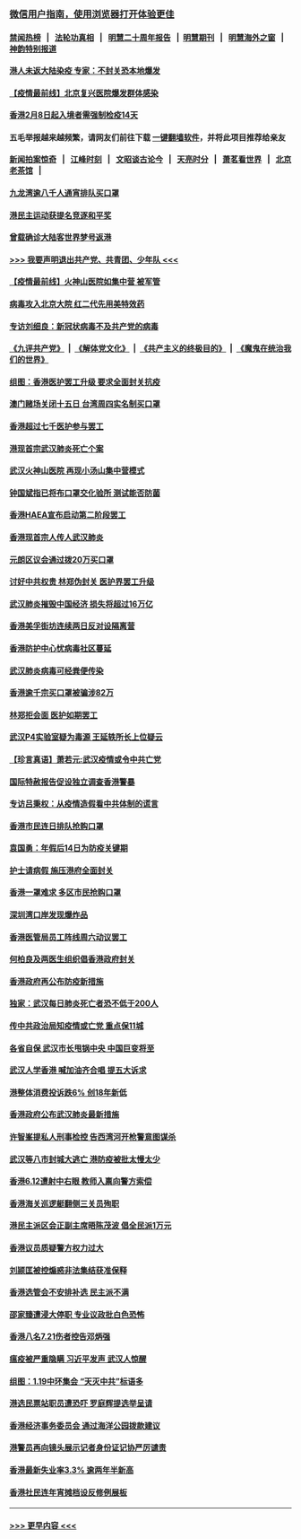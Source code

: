 ### [微信用户指南，使用浏览器打开体验更佳](https://github.com/gfw-breaker/banned-news1/blob/master/indexes/wechat-guide.md?t=0)
#### [禁闻热榜](热点新闻.md?t=0)  &nbsp;&nbsp;|&nbsp;&nbsp; [法轮功真相](https://github.com/gfw-breaker/truth/blob/master/README.md?t=0) &nbsp;&nbsp;|&nbsp;&nbsp; [明慧二十周年报告](https://github.com/gfw-breaker/mh-reports/blob/master/README.md?t=0) &nbsp;&nbsp;|&nbsp;&nbsp;[明慧期刊](https://github.com/gfw-breaker/mh-qikan) &nbsp;&nbsp;|&nbsp;&nbsp; [明慧海外之窗](https://github.com/gfw-breaker/mh-news/blob/master/README.md?t=0) &nbsp;&nbsp;|&nbsp;&nbsp; [神韵特别报道](https://github.com/gfw-breaker/mh-news/blob/master/shenyun.md?t=0)
#### [港人未返大陆染疫 专家：不封关恐本地爆发](../pages/nsc415/n11848021.md?t=02062133) 
#### [【疫情最前线】北京复兴医院爆发群体感染](../pages/nsc415/n11847626.md?t=02062133) 
#### [香港2月8日起入境者需强制检疫14天](../pages/nsc415/n11847658.md?t=02062133) 
#### 五毛举报越来越频繁，请网友们前往下载 [一键翻墙软件](https://github.com/gfw-breaker/ssr-accounts)，并将此项目推荐给亲友
#### [新闻拍案惊奇](https://github.com/gfw-breaker/banned-news1/blob/master/pages/link4.md) &nbsp;&nbsp;|&nbsp;&nbsp; [江峰时刻](https://github.com/gfw-breaker/banned-news1/blob/master/pages/link4.md) &nbsp;&nbsp;|&nbsp;&nbsp; [文昭谈古论今](https://github.com/gfw-breaker/banned-news1/blob/master/pages/link4.md) &nbsp;&nbsp;|&nbsp;&nbsp; [天亮时分](https://github.com/gfw-breaker/banned-news1/blob/master/pages/link4.md) &nbsp;&nbsp;|&nbsp;&nbsp; [萧茗看世界](https://github.com/gfw-breaker/banned-news1/blob/master/pages/link4.md) &nbsp;&nbsp;|&nbsp;&nbsp; [北京老茶馆](https://github.com/gfw-breaker/banned-news1/blob/master/pages/link4.md) &nbsp;&nbsp;|&nbsp;&nbsp; 
#### [九龙湾逾八千人通宵排队买口罩](../pages/nsc415/n11847647.md?t=02062133) 
#### [港民主运动获提名竞逐和平奖](../pages/nsc415/n11847633.md?t=02062133) 
#### [曾载确诊大陆客世界梦号返港](../pages/nsc415/n11847608.md?t=02062133) 
#### [>>> 我要声明退出共产党、共青团、少年队 <<<](https://github.com/begood0513/goodnews/blob/master/quit/letter.md) 
#### [【疫情最前线】火神山医院如集中营 被军管](../pages/nsc415/n11847524.md?t=02062133) 
#### [病毒攻入北京大院 红二代先用美特效药](../pages/nsc415/n11847427.md?t=02062133) 
#### [专访刘细良：新冠状病毒不及共产党的病毒](../pages/nsc415/n11847164.md?t=02062133) 
#### [《九评共产党》](https://github.com/begood0513/9ping.md/blob/master/README.md) &nbsp;|&nbsp; [《解体党文化》](../../../../jtdwh.md/blob/master/README.md)  &nbsp;|&nbsp; [《共产主义的终极目的》](../../../../gczydzjmd.md/blob/master/README.md) &nbsp;|&nbsp; [《魔鬼在统治我们的世界》](../../../../mgztzwmdsj.md/blob/master/README.md) 
#### [组图：香港医护罢工升级 要求全面封关抗疫](../pages/nsc415/n11844107.md?t=02062133) 
#### [澳门赌场关闭十五日 台湾周四实名制买口罩](../pages/nsc415/n11845083.md?t=02062133) 
#### [香港超过七千医护参与罢工](../pages/nsc415/n11845051.md?t=02062133) 
#### [港现首宗武汉肺炎死亡个案](../pages/nsc415/n11844998.md?t=02062133) 
#### [武汉火神山医院 再现小汤山集中营模式](../pages/nsc415/n11844763.md?t=02062133) 
#### [钟国斌指已将布口罩交化验所 测试能否防菌](../pages/nsc415/n11842783.md?t=02062133) 
#### [香港HAEA宣布启动第二阶段罢工](../pages/nsc415/n11842723.md?t=02062133) 
#### [香港现首宗人传人武汉肺炎](../pages/nsc415/n11842766.md?t=02062133) 
#### [元朗区议会通过拨20万买口罩](../pages/nsc415/n11842754.md?t=02062133) 
#### [讨好中共权贵 林郑伪封关 医护界罢工升级](../pages/nsc415/n11842359.md?t=02062133) 
#### [武汉肺炎摧毁中国经济 损失将超过16万亿](../pages/nsc415/n11839723.md?t=02062133) 
#### [香港美孚街坊连续两日反对设隔离营](../pages/nsc415/n11839962.md?t=02062133) 
#### [香港防护中心忧病毒社区蔓延](../pages/nsc415/n11839933.md?t=02062133) 
#### [武汉肺炎病毒可经粪便传染](../pages/nsc415/n11839939.md?t=02062133) 
#### [香港逾千宗买口罩被骗涉82万](../pages/nsc415/n11839914.md?t=02062133) 
#### [林郑拒会面 医护如期罢工](../pages/nsc415/n11839892.md?t=02062133) 
#### [武汉P4实验室疑为毒源 王延轶所长上位疑云](../pages/nsc415/n11835543.md?t=02062133) 
#### [【珍言真语】萧若元:武汉疫情或令中共亡党](../pages/nsc415/n11829394.md?t=02062133) 
#### [国际特赦报告促设独立调查香港警暴](../pages/nsc415/n11833845.md?t=02062133) 
#### [专访吕秉权：从疫情造假看中共体制的谎言](../pages/nsc415/n11833813.md?t=02062133) 
#### [香港市民连日排队抢购口罩](../pages/nsc415/n11833794.md?t=02062133) 
#### [袁国勇：年假后14日为防疫关键期](../pages/nsc415/n11831088.md?t=02062133) 
#### [护士请病假 施压港府全面封关](../pages/nsc415/n11831030.md?t=02062133) 
#### [香港一罩难求 多区市民抢购口罩](../pages/nsc415/n11831002.md?t=02062133) 
#### [深圳湾口岸发现爆炸品](../pages/nsc415/n11828802.md?t=02062133) 
#### [香港医管局员工阵线周六动议罢工](../pages/nsc415/n11828762.md?t=02062133) 
#### [何柏良及两医生组织倡香港政府封关](../pages/nsc415/n11828749.md?t=02062133) 
#### [香港政府再公布防疫新措施](../pages/nsc415/n11828716.md?t=02062133) 
#### [独家：武汉每日肺炎死亡者恐不低于200人](../pages/nsc415/n11828240.md?t=02062133) 
#### [传中共政治局知疫情或亡党 重点保11城](../pages/nsc415/n11828145.md?t=02062133) 
#### [各省自保 武汉市长甩锅中央 中国巨变将至](../pages/nsc415/n11828021.md?t=02062133) 
#### [武汉人学香港 喊加油齐合唱 提五大诉求](../pages/nsc415/n11827046.md?t=02062133) 
#### [港整体消费投诉跌6% 创18年新低](../pages/nsc415/n11817280.md?t=02062133) 
#### [香港政府公布武汉肺炎最新措施](../pages/nsc415/n11817152.md?t=02062133) 
#### [许智峯提私人刑事检控 告西湾河开枪警意图谋杀](../pages/nsc415/n11817132.md?t=02062133) 
#### [武汉等八市封城大逃亡 港防疫被批太慢太少](../pages/nsc415/n11817058.md?t=02062133) 
#### [香港6.12遭射中右眼 教师入禀向警方索偿](../pages/nsc415/n11814678.md?t=02062133) 
#### [香港海关巡逻艇翻侧三关员殉职](../pages/nsc415/n11814604.md?t=02062133) 
#### [港民主派区会正副主席晤陈茂波 倡全民派1万元](../pages/nsc415/n11814582.md?t=02062133) 
#### [香港议员质疑警方权力过大](../pages/nsc415/n11814560.md?t=02062133) 
#### [刘颕匡被控煽惑非法集结获准保释](../pages/nsc415/n11811727.md?t=02062133) 
#### [香港选管会不安排补选 民主派不满](../pages/nsc415/n11811691.md?t=02062133) 
#### [邵家臻遭浸大停职 专业议政批白色恐怖](../pages/nsc415/n11811670.md?t=02062133) 
#### [香港八名7.21伤者控告邓炳强](../pages/nsc415/n11811623.md?t=02062133) 
#### [瘟疫被严重隐瞒 习近平发声 武汉人惊醒](../pages/nsc415/n11811186.md?t=02062133) 
#### [组图：1.19中环集会 “天灭中共”标语多](../pages/nsc415/n11809514.md?t=02062133) 
#### [港选民票站职员遭恐吓 罗庭辉提选举呈请](../pages/nsc415/n11808914.md?t=02062133) 
#### [香港经济事务委员会 通过海洋公园拨款建议](../pages/nsc415/n11808906.md?t=02062133) 
#### [港警员再向镜头展示记者身份证记协严厉谴责](../pages/nsc415/n11808888.md?t=02062133) 
#### [香港最新失业率3.3% 逾两年半新高](../pages/nsc415/n11808887.md?t=02062133) 
#### [香港社民连年宵摊档设反修例展板](../pages/nsc415/n11808857.md?t=02062133) 

----
#### [ >>> 更早内容 <<< ](../indexes/nsc415-earlier.md)
